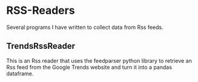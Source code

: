 # RSS-Readers
Several programs I have written to collect data from Rss feeds.

## TrendsRssReader
This is an Rss reader that uses the feedparser python library to retrieve an Rss feed from the Google Trends website and turn it into a pandas dataframe.
